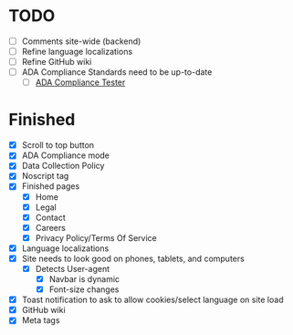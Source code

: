 # TODO

- [ ] Comments site-wide (backend)
- [ ] Refine language localizations
- [ ] Refine GitHub wiki
- [ ] ADA Compliance Standards need to be up-to-date
  - [ ] [ADA Compliance Tester](https://accessibe.com/accessscan?website=odysseyoutfits.vercel.app)

# Finished

- [x] Scroll to top button
- [x] ADA Compliance mode
- [x] Data Collection Policy
- [x] Noscript tag
- [x] Finished pages
  - [x] Home
  - [x] Legal
  - [x] Contact
  - [x] Careers
  - [x] Privacy Policy/Terms Of Service
- [x] Language localizations
- [x] Site needs to look good on phones, tablets, and computers
  - [x] Detects User-agent
    - [x] Navbar is dynamic
    - [x] Font-size changes
- [x] Toast notification to ask to allow cookies/select language on site load
- [x] GitHub wiki
- [x] Meta tags